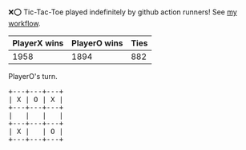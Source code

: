 :x::o: Tic-Tac-Toe played indefinitely by github action runners! See [my workflow](.github/workflows/play.yaml).

|PlayerX wins|PlayerO wins|Ties|
|-|-|-|
|1958|1894|882|

PlayerO's turn.

<pre>
+---+---+---+
| X | O | X |
+---+---+---+
|   |   |   |
+---+---+---+
| X |   | O |
+---+---+---+
</pre>